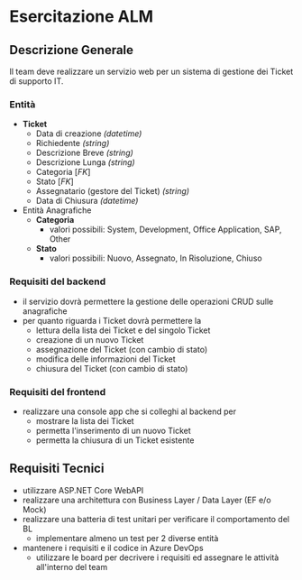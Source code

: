 # Esercitazione ALM

## Descrizione Generale
Il team deve realizzare un servizio web per un sistema di gestione dei Ticket di supporto IT.

### Entità
- **Ticket**
    - Data di creazione *(datetime)*
    - Richiedente *(string)*
    - Descrizione Breve *(string)*
    - Descrizione Lunga *(string)*
    - Categoria [*FK*]
    - Stato [*FK*]
    - Assegnatario (gestore del Ticket) *(string)*
    - Data di Chiusura *(datetime)*
- Entità Anagrafiche
    - **Categoria**
        - valori possibili: System, Development, Office Application, SAP, Other
    - **Stato** 
        - valori possibili: Nuovo, Assegnato, In Risoluzione, Chiuso

### Requisiti del backend
- il servizio dovrà permettere la gestione delle operazioni CRUD sulle anagrafiche
- per quanto riguarda i Ticket dovrà permettere la 
    - lettura della lista dei Ticket e del singolo Ticket
    - creazione di un nuovo Ticket
    - assegnazione del Ticket (con cambio di stato)
    - modifica delle informazioni del Ticket
    - chiusura del Ticket (con cambio di stato)

### Requisiti del frontend
- realizzare una console app che si colleghi al backend per
    - mostrare la lista dei Ticket
    - permetta l'inserimento di un nuovo Ticket
    - permetta la chiusura di un Ticket esistente

## Requisiti Tecnici
- utilizzare ASP.NET Core WebAPI
- realizzare una architettura con Business Layer / Data Layer (EF e/o Mock)
- realizzare una batteria di test unitari per verificare il comportamento del BL
    - implementare almeno un test per 2 diverse entità
- mantenere i requisiti e il codice in Azure DevOps
    - utilizzare le board per decrivere i requisiti ed assegnare le attività all'interno del team